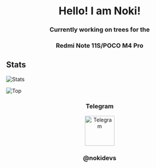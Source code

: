 <h1 align="center">Hello! I am Noki!</h1>
<h3 align="center">Currently working on trees for the</h3>
<h3 align="center">Redmi Note 11S/POCO M4 Pro</h1>

## Stats

![Stats](https://github-readme-stats.vercel.app/api?username=nokidevz&show_icons=true&theme=onedark&count_private=true)

![Top](https://github-readme-stats.vercel.app/api/top-langs/?username=nokidevz&layout=compact&theme=onedark&count_private=true)

<h3 align="center">Telegram</h3>

<div align="center" href="https://t.me/nokidevs" target="_blank">
  <img src="https://upload.wikimedia.org/wikipedia/commons/thumb/8/83/Telegram_2019_Logo.svg/2048px-Telegram_2019_Logo.svg.png" width="80" height="80" alt="Telegram"/>
</div>
<h3 align="center">@nokidevs</h3>
